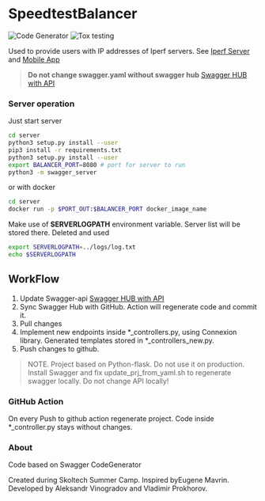 # SpeedtestBalancer

![Code Generator](https://github.com/AleksandrVin/SpeedtestBalancer/actions/workflows/swagger_gen_and_publish.yaml/badge.svg)
![Tox testing](https://github.com/AleksandrVin/SpeedtestBalancer/actions/workflows/tox_testing.yaml/badge.svg)

Used to provide users with IP addresses of Iperf servers.
See [Iperf Server](https://github.com/SkoltechSummerCamp/SpeedtestService) and [Mobile App](https://github.com/SkoltechSummerCamp/SpeedtestApplication)

> __Do not change swagger.yaml without swagger hub__
[Swagger HUB with API](https://app.swaggerhub.com/apis/vsasha1305/Skoltech_OpenRAN_5G_Group_Balancer_API/0.0.1-oas3)


### Server operation 

Just start server

```bash
cd server
python3 setup.py install --user
pip3 install -r requirements.txt
python3 setup.py install --user
export BALANCER_PORT=8080 # port for server to run
python3 -m swagger_server
```

or with docker

```bash
cd server
docker run -p $PORT_OUT:$BALANCER_PORT docker_image_name
```

Make use of __SERVERLOGPATH__ environment variable. Server list will be stored there. Deleted and used

```bash
export SERVERLOGPATH=../logs/log.txt
echo $SERVERLOGPATH
```

## WorkFlow

1. Update Swagger-api
[Swagger HUB with API](https://app.swaggerhub.com/apis/vsasha1305/Skoltech_OpenRAN_5G_Group_Balancer_API/0.1.0-oas3)
2. Sync Swagger Hub with GitHub. Action will regenerate code and commit it.
3. Pull changes
4. Implement new endpoints inside *_controllers.py, using Connexion library. Generated templates stored in *_controllers_new.py.
5. Push changes to github. 

> NOTE. Project based on Python-flask. Do not use it on production.
> Install Swagger and fix update_prj_from_yaml.sh to regenerate swagger locally. Do not change API locally!

### GitHub Action

On every Push to github action regenerate project. Code inside *_controller.py stays without changes.

### About

Code based on Swagger CodeGenerator

Created during Skoltech Summer Camp. Inspired byEugene Mavrin.
Developed by Aleksandr Vinogradov and Vladimir Prokhorov.
